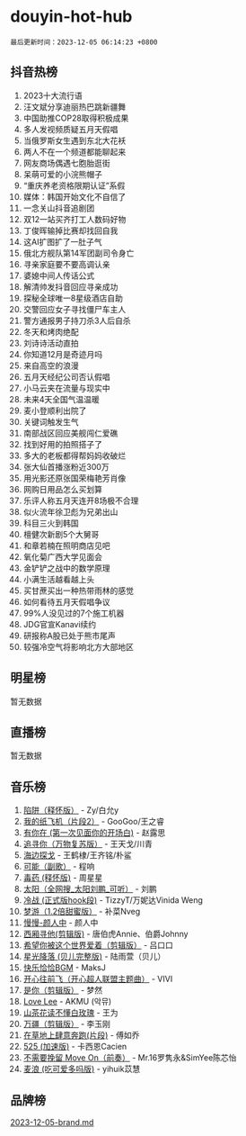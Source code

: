 # douyin-hot-hub

`最后更新时间：2023-12-05 06:14:23 +0800`

## 抖音热榜

1. 2023十大流行语
1. 汪文斌分享迪丽热巴跳新疆舞
1. 中国助推COP28取得积极成果
1. 多人发视频质疑五月天假唱
1. 当俄罗斯女生遇到东北大花袄
1. 两人不在一个频道都能聊起来
1. 网友商场偶遇七胞胎逛街
1. 呆萌可爱的小浣熊帽子
1. “重庆养老资格限期认证”系假
1. 媒体：韩国开始文化不自信了
1. 一念关山抖音追剧团
1. 双12一站买齐打工人数码好物
1. 丁俊晖输掉比赛却找回自我
1. 这AI扩图扩了一肚子气
1. 俄北方舰队第14军团副司令身亡
1. 寻亲家庭要不要高调认亲
1. 婆媳中间人传话公式
1. 解清帅发抖音回应寻亲成功
1. 探秘全球唯一8星级酒店自助
1. 交警回应女子寻找僵尸车主人
1. 警方通报男子持刀杀3人后自杀
1. 冬天和烤肉绝配
1. 刘诗诗活动直拍
1. 你知道12月是奇迹月吗
1. 来自高空的浪漫
1. 五月天经纪公司否认假唱
1. 小马云夹在流量与现实中
1. 未来4天全国气温温暖
1. 麦小登顺利出院了
1. 关键词触发生气
1. 南部战区回应美舰闯仁爱礁
1. 找到好用的拍照搭子了
1. 多大的老板都得帮妈妈收破烂
1. 张大仙首播涨粉近300万
1. 用光影还原张国荣梅艳芳肖像
1. 网购日用品怎么买划算
1. 乐评人称五月天连开8场极不合理
1. 似火流年徐卫彪为兄弟出山
1. 科目三火到韩国
1. 檀健次新剧5个大舅哥
1. 和章若楠在照明商店见吧
1. 氧化菊广西大学见面会
1. 金铲铲之战中的数学原理
1. 小满生活越看越上头
1. 买甘蔗买出一种热带雨林的感觉
1. 如何看待五月天假唱争议
1. 99%人没见过的7个施工机器
1. JDG官宣Kanavi续约
1. 研报称A股已处于熊市尾声
1. 较强冷空气将影响北方大部地区

## 明星榜

暂无数据

## 直播榜

暂无数据

## 音乐榜

1. [陷阱（释怀版）](https://sf3-cdn-tos.douyinstatic.com/obj/tos-cn-ve-2774/oE8C21LeZrzKLDFfQYgMzx4GAIHageG5IzayY7) - Zy/白允y
1. [我的纸飞机（片段2）](https://sf6-cdn-tos.douyinstatic.com/obj/tos-cn-ve-2774/oM2ZrKcg2CD5AeRB2gkeXOFB1IxAGJdZPazYHf) - GooGoo/王之睿
1. [有你在 (第一次见面你的开场白)](https://sf3-cdn-tos.douyinstatic.com/obj/tos-cn-ve-2774/oAthrQ3ClJBfI57uBoFEgNDYtNCZ0TSYQQfxQ0) - 赵露思
1. [追寻你（万物复苏版）](https://sf6-cdn-tos.douyinstatic.com/obj/tos-cn-ve-2774/oYeAZJsbjIDit9APmBg8u6uDUQnHmoCf3gbo74) - 王天戈/川青
1. [海边探戈](https://sf6-cdn-tos.douyinstatic.com/obj/tos-cn-ve-2774/os9gE0VQCGqt6VQkZDyBBYvfSDY0QFe3vVmubn) - 王鹤棣/王齐铭/朴鲨
1. [可能（副歌）](https://sf6-cdn-tos.douyinstatic.com/obj/tos-cn-ve-2774/cde1731888894259b333569393c2fb51) - 程响
1. [毒药 (释怀版)](https://sf6-cdn-tos.douyinstatic.com/obj/tos-cn-ve-2774/oYILMEAzspdZBIzy4frJNB8ZHPHWAhiwowd4Ad) - 周星星
1. [太阳（全网搜_太阳刘鹏_可听）](https://sf3-cdn-tos.douyinstatic.com/obj/tos-cn-ve-2774/ogWbyIQnlBFImVbeDocRdCIYtBHlbJXgfZMvgz) - 刘鹏
1. [冷战 (正式版hook段)](https://sf3-cdn-tos.douyinstatic.com/obj/tos-cn-ve-2774/oMuEoiBasWApEMVDgNiI8VAByNmwo5J0pyf8Yx) - TizzyT/万妮达Vinida Weng
1. [梦游（1.2倍甜蜜版）](https://sf6-cdn-tos.douyinstatic.com/obj/tos-cn-ve-2774/o4gyAUm8hwufoEABmwVIiQtHsFuGzAEEWtNMzo) - 补菜Nveg
1. [慢慢-颜人中](https://sf6-cdn-tos.douyinstatic.com/obj/tos-cn-ve-2774/ocjHNfBXdBxQNC8ZGAeoLMFTUgtBg8bkExunDC) - 颜人中
1. [西厢寻他(剪辑版)](https://sf6-cdn-tos.douyinstatic.com/obj/tos-cn-ve-2774/oUsAVfAQKlRNxEv5qxvIB8o5qmIWUcXbzJKJhw) - 唐伯虎Annie、伯爵Johnny
1. [希望你被这个世界爱着（剪辑版）](https://sf6-cdn-tos.douyinstatic.com/obj/tos-cn-ve-2774/oo4H3BfEygN7l7bQaMBOZHCQ1eI4FqtED5skQ2) - 吕口口
1. [星光降落 (贝儿完整版)](https://sf3-cdn-tos.douyinstatic.com/obj/tos-cn-ve-2774/okwB9hAwyAtsFFkFBzAX1hOOfQuIoMNs0W2Mwr) - 陆雨萱（贝儿）
1. [快乐恰恰BGM](https://sf6-cdn-tos.douyinstatic.com/obj/tos-cn-ve-2774/07b173ca7d2f40f3ba0b97ac7fa3a44a) - MaksJ
1. [开心往前飞（开心超人联盟主题曲）](https://sf3-cdn-tos.douyinstatic.com/obj/tos-cn-ve-2774/9d8fb7c82cf1421fb93a9fe925275e0a) - VIVI
1. [是你（剪辑版）](https://sf3-cdn-tos.douyinstatic.com/obj/tos-cn-ve-2774/46019dae783c4c969944217fe1cfafc4) - 梦然
1. [Love Lee](https://sf3-cdn-tos.douyinstatic.com/obj/tos-cn-ve-2774/o05GbkJGbCBTdDnMtB0fwOYgkeZp23vrWQDQBS) - AKMU (악뮤)
1. [山茶花读不懂白玫瑰](https://sf6-cdn-tos.douyinstatic.com/obj/tos-cn-ve-2774/osfn8B7DktrRHEPJgPCfDbw7QDQEkwC16BxZg9) - 王为
1. [万疆（剪辑版）](https://sf6-cdn-tos.douyinstatic.com/obj/tos-cn-ve-2774/ooG7oVgFlDTelKCjCsTTobQvbdtj1BBQXnfZd8) - 李玉刚
1. [在草地上肆意奔跑(片段)](https://sf3-cdn-tos.douyinstatic.com/obj/tos-cn-ve-2774/8831d494742f45dabdfa8adb8b817259) - 傅如乔
1. [525 (加速版)](https://sf6-cdn-tos.douyinstatic.com/obj/tos-cn-ve-2774/oIfKCtqfDyP8Vc9FpAPgWMyezT6LnDT1abRwGg) - 卡西恩Cacien
1. [不需要挽留 Move On（前奏）](https://sf6-cdn-tos.douyinstatic.com/obj/tos-cn-ve-2774/ooCBhgCCkF4nExzQL9WZSUbitfA8IsDkgQIYhe) - Mr.16罗隽永&SimYee陈芯怡
1. [麦浪 (吃可爱多吗版)](https://sf3-cdn-tos.douyinstatic.com/obj/tos-cn-ve-2774/fb2bf2aaa2854aaa8ec0fcfabbee4bd8) - yihuik苡慧

## 品牌榜

[2023-12-05-brand.md](2023-12-05-brand.md)
